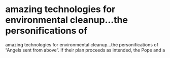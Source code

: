 # amazing technologies for environmental cleanup…the personifications of

amazing technologies for environmental cleanup…the personifications of
“Angels sent from above”. If their plan proceeds as intended, the Pope and a